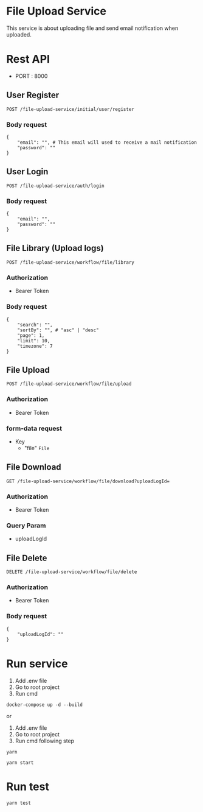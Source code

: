 # File Upload Service

This service is about uploading file and send email notification when uploaded.

# Rest API

- PORT : 8000

## User Register

`POST /file-upload-service/initial/user/register`

### Body request

```
{
    "email": "", # This email will used to receive a mail notification
    "password": ""
}
```

## User Login

`POST /file-upload-service/auth/login`

### Body request

```
{
    "email": "",
    "password": ""
}
```

## File Library (Upload logs)

`POST /file-upload-service/workflow/file/library`
### Authorization
- Bearer Token
### Body request

```
{
    "search": "",
    "sortBy": "", # "asc" | "desc"
    "page": 1,
    "limit": 10,
    "timezone": 7
}
```

## File Upload

`POST /file-upload-service/workflow/file/upload`
### Authorization
- Bearer Token
### form-data request

- Key
  - "file" `File`

## File Download

`GET /file-upload-service/workflow/file/download?uploadLogId=`
### Authorization
- Bearer Token
### Query Param

- uploadLogId

## File Delete

`DELETE /file-upload-service/workflow/file/delete`
### Authorization
- Bearer Token
### Body request

```
{
    "uploadLogId": ""
}
```

# Run service

1. Add .env file
2. Go to root project
3. Run cmd

```
docker-compose up -d --build
```

or

1. Add .env file
2. Go to root project
3. Run cmd following step

```
yarn
```

```
yarn start
```

# Run test

```
yarn test
```
